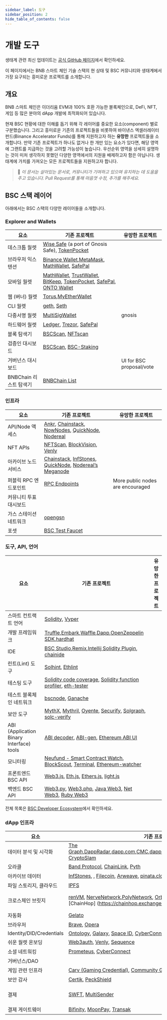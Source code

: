 ```yaml
---
sidebar_label: 도구
sidebar_position: 2
hide_table_of_contents: false
---
```


# 개발 도구

생태계 관련 최신 업데이트는 [공식 GitHub 페이지](https://github.com/bnb-chain/bsc-ecosystem)에서 확인하세요.

이 페이지에서는 BNB 스마트 체인 기술 스택의 현 상태 및 BSC 커뮤니티와 생태계에서 가장 요구되는 흥미로운 프로젝트를 소개합니다.

## 개요
BNB 스마트 체인은 이더리움 EVM과 100% 호환 가능한 블록체인으로, DeFi, NFT, 게임 등 많은 분야의 dApp 개발에 최적화되어 있습니다.

현재 BSC 현황에 대한 이해를 돕기 위해 각 레이어를 중요한 요소(component) 별로 구분했습니다. 그리고 흥미로운 기존의 프로젝트들을 비롯하여 바이낸스 엑셀러레이터 펀드(Binance Accelerator Funds)를 통해 지원하고자 하는 **유망한** 프로젝트들을 소개합니다. 만약 기존 프로젝트가 하나도 없거나 한 개만 있는 요소가 있다면, 해당 영역에 그랜트를 지급하는 것을 고려할 가능성이 높습니다. 우선순위 영역을 상세히 설명하는 것이 미처 생각하지 못했던 다양한 영역에서의 지원을 배제하고자 함은 아닙니다. 생태계에 가치를 가져오는 모든 프로젝트들을 지원하고자 합니다.

>📝 _이 문서는 살아있는 문서로, 커뮤니티가 기여하고 있으며 유지하는 데 도움을 주고 있습니다. Pull Request를 통해 마음껏 수정, 추가를 해주세요._

## BSC 스택 레이어

아래에서는 BSC 스택의 다양한 레이어들을 소개합니다.

### Explorer and Wallets

| 요소 | 기존 프로젝트 | 유망한 프로젝트
|-|-|-
| 데스크톱 월렛 | [Wise Safe](https://smart-binance.portonvictor.org/) (a port of Gnosis Safe), [TokenPocket](https://www.tokenpocket.pro/en/download/pc)
| 브라우저 익스텐션 | [Binance Wallet](https://chrome.google.com/webstore/detail/binance-chain-wallet/fhbohimaelbohpjbbldcngcnapndodjp),[MetaMask](https://metamask.io/), [MathWallet](https://mathwallet.xyz/en/), [SafePal](https://www.safepal.io/)  
| 모바일 월렛|  [MathWallet](https://mathwallet.xyz/en/), [TrustWallet](https://trustwallet.com/), [BitKeep](https://bitkeep.com/), [TokenPocket](https://www.tokenpocket.pro/), [SafePal](https://www.safepal.io/), [ONTO Wallet](https://www.onto.app/en)
| 웹 (버너) 월렛| [Torus](https://toruswallet.io/),[MyEtherWallet](https://www.myetherwallet.com/)
| CLI 월렛 | [geth](https://github.com/bnb-chain/bsc), [Seth](https://github.com/dapphub/dapptools/tree/master/src/seth)
| 다중서명 월렛| [MultiSigWallet](https://github.com/gnosis/MultiSigWallet) | gnosis
| 하드웨어 월렛 | [Ledger](https://www.ledger.com/ethereum-wallet), [Trezor](https://trezor.io/), [SafePal](https://safepal.io/)
| 블록 탐색기 | [BSCScan](https://bscscan.com/), [NFTscan](https://bnb.nftscan.com/)
| 검증인 대시보드 | [BSCScan](https://bscscan.com/validatorset/), [BSC-Staking](https://www.binance.org/en/staking)
| 거버넌스 대시보드 | | UI for BSC proposal/vote
| BNBChain 리스트 탐색기 | [BNBChain List](https://www.bnbchainlist.org/) 

### 인프라
| 요소 | 기존 프로젝트 | 유망한 프로젝트
|-|-|-
|API/Node 액세스| [Ankr](https://www.ankr.com/), [Chainstack](https://chainstack.com/build-better-with-binance-smart-chain/), [NowNodes](https://nownodes.io/blog/binance-smart-chain-an-introduction), [QuickNode](https://www.quicknode.com/), [Nodereal](https://nodereal.io/)
| NFT APIs| [NFTScan](https://bnb.nftscan.com/), [BlockVision](https://blockvision.org/), [Venly](https://www.venly.io/)
|아카이브 노드 서비스| [Chainstack](https://chainstack.com/build-better-with-binance-smart-chain/), [InfStones](https://infstones.com/), [QuickNode](https://www.quicknode.com/), [Nodereal’s Meganode](https://docs.nodereal.io/nodereal/meganode/archive-node)
|퍼블릭 RPC 엔드포인트| [RPC Endpoints](https://docs.binance.org/smart-chain/developer/rpc.html)| More public nodes are encouraged
|커뮤니티 투표 대시보드| |
|가스 스테이션 네트워크| [opengsn](https://opengsn.org/)
|포셋| [BSC Test Faucet](https://testnet.binance.org/faucet-smart)


### 도구, API, 언어

| 요소 | 기존 프로젝트 | 유망한 프로젝트
|-|-|-
| 스마트 컨트랙트 언어 | [Solidity](https://solidity.readthedocs.io/en/latest/), [Vyper](https://vyper.readthedocs.io/en/latest/)
| 개발 프레임워크 | [Truffle](https://trufflesuite.com/),[Embark](https://github.com/embark-framework/embark),[Waffle](https://getwaffle.io/),[Dapp](https://dapp.tools/dapp/),[OpenZeppelin SDK](https://openzeppelin.com/sdk/),[hardhat](https://hardhat.org/)
| IDE | [BSC Studio](https://github.com/ObsidianLabs/BSC-Studio),[Remix](https://remix.ethereum.org/),[Intellij Solidity Plugin](https://jetbrains.com/idea/), [chainide](https://eth.chainide.com/project/welcome)
| 린트(Lint) 도구 | [Solhint](https://github.com/protofire/solhint), [Ethlint](https://github.com/duaraghav8/Ethlint)
| 테스팅 도구 | [Solidity code coverage](https://github.com/0xProject/0x-monorepo/tree/development/packages/sol-coverage), [Solidity function profiler](https://github.com/EricR/sol-function-profiler), [eth-tester](https://github.com/ethereum/eth-tester)
| 테스트 블록체인 네트워크 | [bscnode](https://docs.binance.org/smart-chain/developer/fullnode.html), [Ganache](https://github.com/trufflesuite/ganache)
| 보안 도구 | [MythX](https://mythx.io/), [Mythril](https://github.com/ConsenSys/mythril), [Oyente](https://github.com/melonproject/oyente), [Securify](https://securify.chainsecurity.com/), [Solgraph](https://github.com/raineorshine/solgraph), [solc-verify](https://github.com/SRI-CSL/solidity/)
| ABI (Application Binary Interface) tools | [ABI decoder](https://github.com/ConsenSys/abi-decoder), [ABI-gen](https://github.com/0xProject/0x-monorepo/tree/development/packages/abi-gen), [Ethereum ABI UI](https://github.com/hiddentao/ethereum-abi-ui)
| 모니터링 | [Neufund - Smart Contract Watch](https://github.com/Neufund/smart-contract-watch), [BlockScout](https://github.com/poanetwork/blockscout), [Terminal](https://terminal.co/), [Ethereum-watcher](https://github.com/HydroProtocol/ethereum-watcher)
| 프론트엔드 BSC API | [Web3.js](https://github.com/ethereum/web3.js/), [Eth.js](https://github.com/ethjs), [Ethers.js](https://github.com/ethers-io/ethers.js/), [light.js](https://github.com/paritytech/js-libs/tree/master/packages/light.js)
| 백엔드 BSC API | [Web3.py](https://github.com/ethereum/web3.py), [Web3.php](https://github.com/sc0Vu/web3.php), [Java Web3](https://github.com/web3j/web3j), [Net Web3](https://nethereum.com/), [Ruby Web3](https://github.com/EthWorks/ethereum.rb)

전체 목록은 [BSC Developer Ecosystem](https://github.com/bnb-chain/bsc-ecosystem/blob/master/BSC_Develop_Ecosystem.md)에서 확인하세요.

### dApp 인프라
| 요소 | 기존 프로젝트 | 유망한 프로젝트
|-|-|-
| 데이터 분석 및 시각화| [The Graph](https://thegraph.com/en/),[DappRadar](https://dappradar.com/rankings/protocol/binance-smart-chain),[dapp.com](https://www.dapp.com/search_product?chain=BSC),[CMC](https://coinmarketcap.com/yield-farming/),[dapp.review](https://dapp.review/explore/bsc),[DefiStation](https://www.defistation.io/),[BitQuery](https://bitquery.io/),[PARSIQ](https://www.parsiq.io/), [CryptoSlam](https://cryptoslam.io/)
| 오라클 | [Band Protocol](https://bandprotocol.com/), [ChainLink](https://chain.link/), [Pyth](https://pyth.network/)
| 아카이브 데이터 |[InfStones](https://infstones.com/), , [Filecoin](https://filecoin.io/build/), [Arweave](https://www.arweave.org/), [pinata.cloud](https://www.pinata.cloud/)
| 파일 스토리지, 클라우드 | [IPFS](https://ipfs.io/) 
| 크로스체인 브릿지| [renVM](https://renproject.io/), [NerveNetwork](https://nerve.network/),[PolyNetwork](https://www.poly.network/), [Orbit Bridge](https://bridge.orbitchain.io/), [Multichain](https://multichain.xyz/), [Celer cbridge](https://cbridge.celer.network/), [ChainHop] (https://chainhop.exchange/)| Decentralized, trustless, Open Access|
| 자동화 | [Gelato](https://www.gelato.network/)
| 브라우저 | [Brave](https://brave.com/), [Opera](https://www.opera.com/)
| Identity/DID/Credentials | [Ontology](https://ont.io/), [Galaxy](https://galaxy.eco/), [Space ID](https://space.id/), [CyberConnect](https://cyberconnect.me/)
| 쉬운 월렛 온보딩	| [Web3auth](https://web3auth.io/), [Venly](https://www.venly.io/), [Sequence](https://sequence.xyz/)
| 소셜 네트워킹| [Prometeus](https://prometeus.io/), [CyberConnect](https://cyberconnect.me/)
| 거버넌스/DAO | 
| 게임 관련 인프라 | [Carv (Gaming Credential)](https://carv.io/), [Community Gaming (Tournament)](https://www.communitygaming.io/)
| 보안 감사 |	[Certik](https://www.certik.com/), [PeckShield](https://peckshield.com/)
| 결제 | [SWFT](https://www.swft.pro/zh-pc/#/home), [MultiSender](https://multisender.app/) | [Celer Network](https://www.celer.network/), [Connext](https://connext.network/)
| 결제 게이트웨이 | [Bifinity](https://bifinity.com), [MoonPay](https://www.moonpay.com/), [Transak](https://transak.com/)
